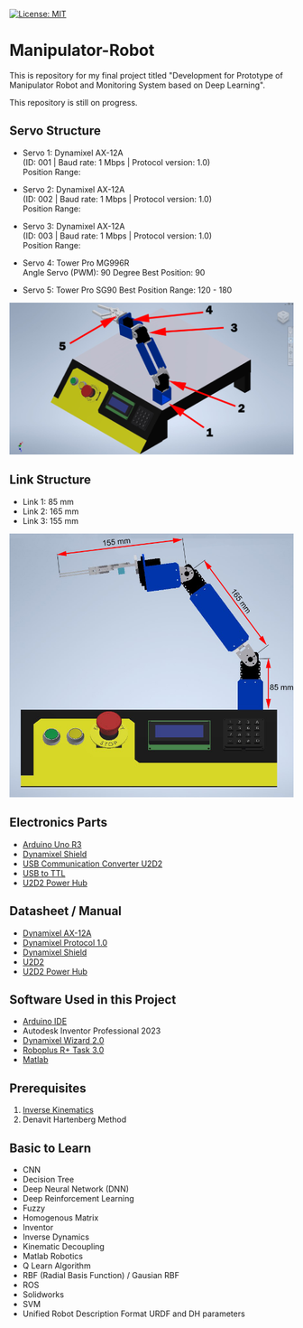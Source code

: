 [![License: MIT](https://img.shields.io/badge/License-MIT-green.svg)](https://opensource.org/licenses/MIT)

# Manipulator-Robot
This is repository for my final project titled "Development for Prototype of Manipulator Robot and Monitoring System based on Deep Learning".

This repository is still on progress.

## Servo Structure
- Servo 1: Dynamixel AX-12A  
(ID: 001 | Baud rate: 1 Mbps | Protocol version: 1.0)   
Position Range:

- Servo 2: Dynamixel AX-12A  
(ID: 002 | Baud rate: 1 Mbps | Protocol version: 1.0)   
Position Range:

- Servo 3: Dynamixel AX-12A  
(ID: 003 | Baud rate: 1 Mbps | Protocol version: 1.0)   
Position Range:

- Servo 4: Tower Pro MG996R   
Angle Servo (PWM): 90 Degree
Best Position: 90

- Servo 5: Tower Pro SG90
Best Position Range: 120 - 180 

![Servo Structure](https://github.com/vkurpmax/Manipulator-Robot/blob/main/README.md%20materials/Servo%20Structure.jpg?raw=true)

## Link Structure
- Link 1: 85 mm
- Link 2: 165 mm
- Link 3: 155 mm  

![Link Structure](https://github.com/vkurpmax/Manipulator-Robot/blob/main/README.md%20materials/Link%20Structure.jpg?raw=true)

## Electronics Parts
- [Arduino Uno R3](https://www.tokopedia.com/riz-umi/arduino-uno-r3-board-original-made-in-italy/)
- [Dynamixel Shield](https://www.tokopedia.com/digiware/dynamixel-shield/)
- [USB Communication Converter U2D2](https://www.tokopedia.com/digiware/usb-communication-converter-u2d2)
- [USB to TTL](https://www.tokopedia.com/dx-tronics/ft232-usb-to-ttl-serial-3-3v-5v-ftdi-ft232rl)
- [U2D2 Power Hub](https://www.tokopedia.com/digiware/u2d2-power-hub-board-phb-set)

## Datasheet / Manual
- [Dynamixel AX-12A](https://emanual.robotis.com/docs/en/dxl/ax/ax-12a/)
- [Dynamixel Protocol 1.0](https://emanual.robotis.com/docs/en/dxl/protocol1/)
- [Dynamixel Shield](https://emanual.robotis.com/docs/en/parts/interface/dynamixel_shield/)
- [U2D2](https://emanual.robotis.com/docs/en/parts/interface/u2d2/)
- [U2D2 Power Hub](https://emanual.robotis.com/docs/en/parts/interface/u2d2_power_hub/)

## Software Used in this Project
- [Arduino IDE](https://www.arduino.cc/en/software)
- Autodesk Inventor Professional 2023
- [Dynamixel Wizard 2.0](https://emanual.robotis.com/docs/en/software/dynamixel/dynamixel_wizard2/)
- [Roboplus R+ Task 3.0](https://emanual.robotis.com/docs/en/software/rplustask3/)
- [Matlab]()

## Prerequisites
1. [Inverse Kinematics](https://github.com/vkurpmax/Manipulator-Robot/blob/main/Inverse_Kinematics.md)
2. Denavit Hartenberg Method

## Basic to Learn
- CNN
- Decision Tree
- Deep Neural Network (DNN)
- Deep Reinforcement Learning
- Fuzzy
- Homogenous Matrix
- Inventor
- Inverse Dynamics
- Kinematic Decoupling
- Matlab Robotics
- Q Learn Algorithm
- RBF (Radial Basis Function) / Gausian RBF
- ROS
- Solidworks
- SVM
- Unified Robot Description Format URDF and DH parameters
